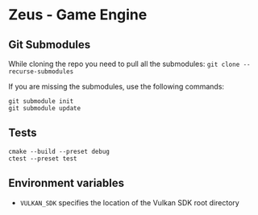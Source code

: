 # Zeus - Game Engine

## Git Submodules
While cloning the repo you need to pull all the submodules:
`git clone --recurse-submodules`

If you are missing the submodules, use the following commands:
```
git submodule init
git submodule update
```

## Tests
```
cmake --build --preset debug
ctest --preset test
```

## Environment variables
- `VULKAN_SDK` specifies the location of the Vulkan SDK root directory
